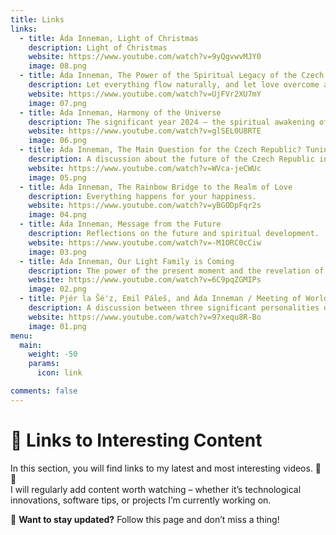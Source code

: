 ```yaml
---
title: Links
links:
  - title: Áda Inneman, Light of Christmas
    description: Light of Christmas
    website: https://www.youtube.com/watch?v=9yQgvwvMJY0
    image: 08.png
  - title: Áda Inneman, The Power of the Spiritual Legacy of the Czech Nation
    description: Let everything flow naturally, and let love overcome all.
    website: https://www.youtube.com/watch?v=UjFVr2XU7mY
    image: 07.png
  - title: Áda Inneman, Harmony of the Universe
    description: The significant year 2024 – the spiritual awakening of the nation.
    website: https://www.youtube.com/watch?v=glSEL0U8RTE
    image: 06.png
  - title: Áda Inneman, The Main Question for the Czech Republic? Tuning into 2024
    description: A discussion about the future of the Czech Republic in the coming years.
    website: https://www.youtube.com/watch?v=WVca-jeCWUc
    image: 05.png
  - title: Áda Inneman, The Rainbow Bridge to the Realm of Love
    description: Everything happens for your happiness.
    website: https://www.youtube.com/watch?v=yBGODpFqr2s
    image: 04.png
  - title: Áda Inneman, Message from the Future
    description: Reflections on the future and spiritual development.
    website: https://www.youtube.com/watch?v=-M1ORC0cCiw
    image: 03.png
  - title: Áda Inneman, Our Light Family is Coming
    description: The power of the present moment and the revelation of truth.
    website: https://www.youtube.com/watch?v=6C9pqZGMIPs
    image: 02.png
  - title: Pjér la Šé'z, Emil Páleš, and Áda Inneman / Meeting of Worlds
    description: A discussion between three significant personalities on spiritual topics.
    website: https://www.youtube.com/watch?v=97xequ8R-Bo
    image: 01.png
menu:
  main:
    weight: -50
    params:
      icon: link

comments: false
---
```


# 📌 Links to Interesting Content

In this section, you will find links to my latest and most interesting videos. 🎥✨  
I will regularly add content worth watching – whether it’s technological innovations, software tips, or projects I’m currently working on.

🔹 **Want to stay updated?** Follow this page and don’t miss a thing!
